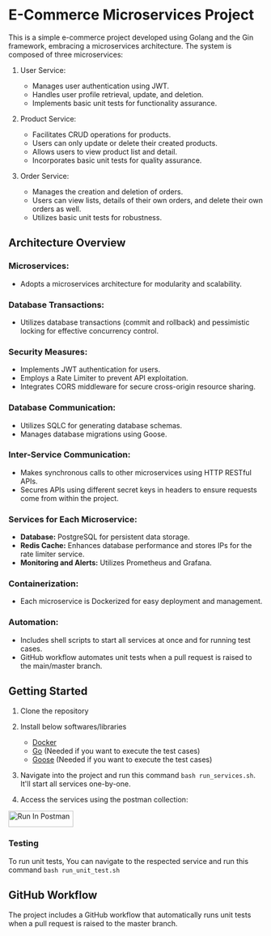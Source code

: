 # E-Commerce Microservices Project
This is a simple e-commerce project developed using Golang and the Gin framework, embracing a microservices architecture. The system is composed of three microservices:

1. User Service:
    - Manages user authentication using JWT.
    - Handles user profile retrieval, update, and deletion.
    - Implements basic unit tests for functionality assurance.

2. Product Service:
    - Facilitates CRUD operations for products.
    - Users can only update or delete their created products.
    - Allows users to view product list and detail.
    - Incorporates basic unit tests for quality assurance.

3. Order Service:
    - Manages the creation and deletion of orders.
    - Users can view lists, details of their own orders, and delete their own orders as well.
    - Utilizes basic unit tests for robustness.

## Architecture Overview

### Microservices:
- Adopts a microservices architecture for modularity and scalability.

### Database Transactions:
- Utilizes database transactions (commit and rollback) and pessimistic locking for effective concurrency control.

### Security Measures:
- Implements JWT authentication for users.
- Employs a Rate Limiter to prevent API exploitation.
- Integrates CORS middleware for secure cross-origin resource sharing.

### Database Communication:
- Utilizes SQLC for generating database schemas.
- Manages database migrations using Goose.

### Inter-Service Communication:
- Makes synchronous calls to other microservices using HTTP RESTful APIs.
- Secures APIs using different secret keys in headers to ensure requests come from within the project.

### Services for Each Microservice:
- **Database:** PostgreSQL for persistent data storage.
- **Redis Cache:** Enhances database performance and stores IPs for the rate limiter service.
- **Monitoring and Alerts:** Utilizes Prometheus and Grafana.

### Containerization:
- Each microservice is Dockerized for easy deployment and management.

### Automation:
- Includes shell scripts to start all services at once and for running test cases.
- GitHub workflow automates unit tests when a pull request is raised to the main/master branch.

## Getting Started
1. Clone the repository

2. Install below softwares/libraries 
    - [Docker](https://www.docker.com/products/docker-desktop/)
    - [Go](https://go.dev/doc/install) (Needed if you want to execute the test cases)
    - [Goose](https://pressly.github.io/goose/installation/) (Needed if you want to execute the test cases)

3. Navigate into the project and run this command `bash run_services.sh`. It'll start all services one-by-one.

4. Access the services using the postman collection: 

[<img src="https://run.pstmn.io/button.svg" alt="Run In Postman" style="width: 128px; height: 32px;">](https://app.getpostman.com/run-collection/17396704-c06ae1fb-79a9-4afa-a122-fb97f668683f?action=collection%2Ffork&source=rip_markdown&collection-url=entityId%3D17396704-c06ae1fb-79a9-4afa-a122-fb97f668683f%26entityType%3Dcollection%26workspaceId%3D392b781a-05ab-415b-9eb8-456aca6f3129)

### Testing
To run unit tests, You can navigate to the respected service and run this command `bash run_unit_test.sh`

## GitHub Workflow
The project includes a GitHub workflow that automatically runs unit tests when a pull request is raised to the master branch.